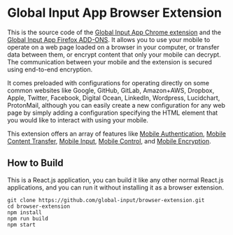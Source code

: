 # Global Input App Browser Extension
This is the source code of the [Global Input App Chrome extension](https://chrome.google.com/webstore/detail/global-input-app/hcklienddlealndjnakkagefaelhnjkp?hl=en) and the [Global Input App Firefox ADD-ONS](https://addons.mozilla.org/en-GB/firefox/addon/global-input-app/). It allows you to use your mobile to operate on a web page loaded on a browser in your computer, or transfer data between them, or encrypt content that only your mobile can decrypt. The communication between your mobile and the extension is secured using end-to-end encryption.

It comes preloaded with configurations for operating directly on some common websites like Google, GitHub, GitLab, Amazon+AWS, Dropbox, Apple, Twitter, Facebook, Digital Ocean, LinkedIn, Wordpress, Lucidchart, ProtonMail, although you can easily create a new configuration for any web page by simply adding a configuration specifying the HTML element that you would like to interact with using your mobile.



 This extension offers an array of features like [Mobile Authentication](https://globalinput.co.uk/global-input-app/mobile-authentication), [Mobile Content Transfer](https://globalinput.co.uk/global-input-app/mobile-content-transfer), [Mobile Input](https://globalinput.co.uk/global-input-app/mobile-input-control), [Mobile Control](https://globalinput.co.uk/global-input-app/mobile-input-control), and [Mobile Encryption](https://globalinput.co.uk/global-input-app/mobile-content-encryption). 

## How to Build

This is a React.js application, you can build it like any other normal React.js applications, and you can run it without installing it as a browser extension.

```
git clone https://github.com/global-input/browser-extension.git
cd browser-extension
npm install
npm run build
npm start
```

